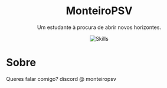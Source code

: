 <h1 align="center">MonteiroPSV</h1>

<p align="center">Um estudante à procura de abrir novos horizontes.</p>
<p align="center">
  <img src="https://skillicons.dev/icons?i=c,cpp,go,py" alt="Skills" />
</p>
<h1>Sobre</h1>
<p>Queres falar comigo? discord @ monteiropsv</p>
